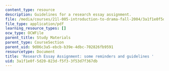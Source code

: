```yaml
---
content_type: resource
description: Guidelines for a research essay assignment.
file: /media/courses/21l-005-introduction-to-drama-fall-2004/3a1f1e0f5d20823df5f33f53d7f367db_essay_assignmt.pdf
file_type: application/pdf
learning_resource_types: []
ocw_type: OCWFile
parent_title: Study Materials
parent_type: CourseSection
parent_uid: 9d06c3a5-ebcb-b39e-4dbc-702826fb9591
resourcetype: Document
title: 'Research Essay Assignment: some reminders and guidelines '
uid: 3a1f1e0f-5d20-823d-f5f3-3f53d7f367db
---
```

